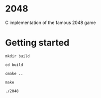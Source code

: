 # 2048
C implementation of the famous 2048 game

# Getting started

`mkdir build`

`cd build`

`cmake ..`

`make`

`./2048`

